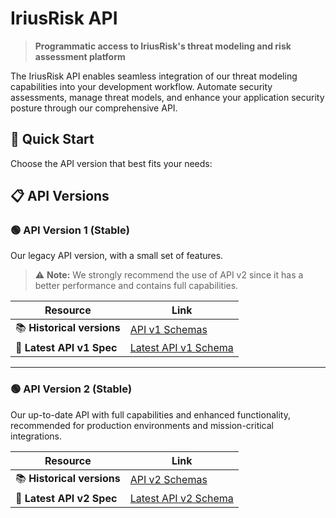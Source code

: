 # IriusRisk API

> **Programmatic access to IriusRisk's threat modeling and risk assessment platform**

The IriusRisk API enables seamless integration of our threat modeling capabilities into your development workflow. Automate security assessments, manage threat models, and enhance your application security posture through our comprehensive API.

## 🚀 Quick Start

Choose the API version that best fits your needs:

## 📋 API Versions

### 🟢 API Version 1 (Stable)

Our legacy API version, with a small set of features.

> ⚠️ **Note:** We strongly recommend the use of API v2 since it has a better performance and contains full capabilities.

| Resource                   | Link                                                                           |
|----------------------------|--------------------------------------------------------------------------------|
| 📚 **Historical versions** | [API v1 Schemas](https://github.com/iriusrisk/iriusrisk-api/tree/main/docs/v1) |
| 📄 **Latest API v1 Spec**  | [Latest API v1 Schema](https://iriusrisk.github.io/iriusrisk-api/v1/latest/)   |

---

### 🟢 API Version 2 (Stable)

Our up-to-date API with full capabilities and enhanced functionality, recommended for production environments and mission-critical integrations.

| Resource                   | Link                                                                           |
|----------------------------|--------------------------------------------------------------------------------|
| 📚 **Historical versions** | [API v2 Schemas](https://github.com/iriusrisk/iriusrisk-api/tree/main/docs/v2) |
| 📄 **Latest API v2 Spec**  | [Latest API v2 Schema](https://iriusrisk.github.io/iriusrisk-api/v2/latest/)   |
